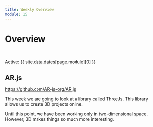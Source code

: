 ```yaml
---
title: Weekly Overview
module: 15
---
```


# Overview 


<br />


Active: {{ site.data.dates[page.module][0] }}


## AR.js

https://github.com/AR-js-org/AR.js

This week we are going to look at a library called ThreeJs.  This library allows us to create 3D projects online.

Until this point, we have been working only in two-dimensional space. However, 3D makes things so much more interesting.



